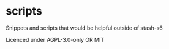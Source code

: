 # scripts

Snippets and scripts that would be helpful outside of stash-s6

Licenced under AGPL-3.0-only OR MIT